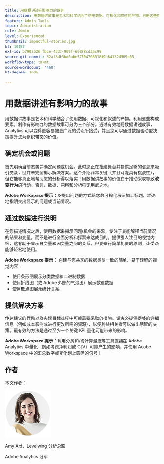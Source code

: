 ```yaml
---
title: 用数据讲述有影响力的故事
description: 用数据讲故事是艺术和科学结合了使用数据、可视化和叙述的产物。利用这些构成要素，制作有影响力的数据故事可分为三个部分。通过有效地用数据讲述故事，Analytics 可以变得更容易被更广泛的受众所接受，并且您可以通过数据驱动型决策提升您为组织带来的价值。
feature: Admin Tools
topic: Administration
role: Admin
level: Experienced
thumbnail: impactful-stories.jpg
kt: 10157
exl-id: b7902626-fbce-4333-909f-60878cd3ac99
source-git-commit: 32af3db3bd0abe57504708318d9b641324569c65
workflow-type: tm+mt
source-wordcount: '460'
ht-degree: 100%

---
```


# 用数据讲述有影响力的故事

用数据讲故事是艺术和科学结合了使用数据、可视化和叙述的产物。利用这些构成要素，制作有影响力的数据故事可分为三个部分。通过有效地用数据讲述故事，Analytics 可以变得更容易被更广泛的受众所接受，并且您可以通过数据驱动型决策提升您为组织带来的价值。

## 确定机会或问题

首先明确当前态势并确定问题或机会。此时您正在搭建舞台并提供足够的信息来吸引受众，但并未完全揭示解决方案。这个介绍非常关键（并且可能具有挑战性），但它能够真正地帮助您的分析得以落实！用数据讲故事的价值在于推动采取导致&#x200B;**改变行为**&#x200B;的行动。否则，数据、洞察和分析将无用武之地。

**Adobe Workspace 提示：**&#x200B;以提出问题的方式给您的可视化展示加上标题，准确地指明突出显示的问题或当前情况。

## 通过数据进行说明

在您描述情况之后，使用数据来揭示问题/机会的来源。专注于最能解释当前情况的结果和变量，而不是进行全面分析和探索来达成目的。提供引人注目的视觉内容，这有助于显示自变量和因变量之间的关系，但要奉行简单扼要的原则，让受众能够轻松地使用。

**Adobe Workspace 提示：**
创建与您共享的数据类型一致的简单、易于理解的视觉内容：

* 使用条形图展示分类数据和二进制数据
* 使用折线图（或 Adobe 外部的气泡图）展示数值数据
* 使用散点图展示统计关系

## 提供解决方案

传达建议的行动以及实现目标过程中可能需要采取的措施。请务必提供足够的详细信息（例如成本影响或进行更改所需的资源），以便利益相关者可以做出明智的决策。最有效的方法是通过至少一个关键 KPI 量化可能带来的影响。

**Adobe Workspace 提示：**&#x200B;利用分类和/或计算量度等工具直接在 Adobe Analytics 中量化（例如考虑净利润或 CLV）可能产生的影响，并使用 Adobe Workspace 中的汇总数字或变化划上圆满的句号！

## 作者

本文作者：

![Amy Ard](assets/amy-ard-headshot-small.png)

Amy Ard，Levelwing 分析总监

Adobe Analytics 冠军
